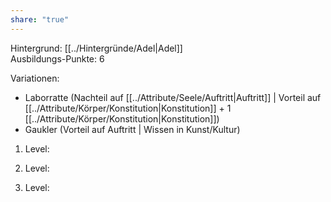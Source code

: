 ```yaml
---
share: "true"
---
```

Hintergrund: [[../Hintergründe/Adel|Adel]]  
Ausbildungs-Punkte: 6  
  
Variationen:  
- Laborratte (Nachteil auf [[../Attribute/Seele/Auftritt|Auftritt]] | Vorteil auf [[../Attribute/Körper/Konstitution|Konstitution]] + 1 [[../Attribute/Körper/Konstitution|Konstitution]])  
- Gaukler (Vorteil auf Auftritt | Wissen in Kunst/Kultur)  
  
1. Level:  
  
2. Level:  
  
3. Level:  
